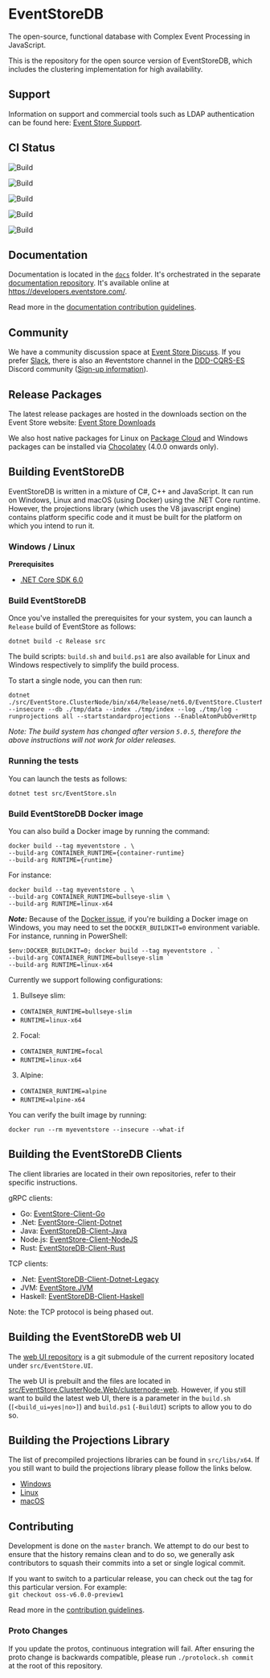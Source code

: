 # EventStoreDB

The open-source, functional database with Complex Event Processing in JavaScript.

This is the repository for the open source version of EventStoreDB, which includes the clustering implementation for high availability. 

## Support

Information on support and commercial tools such as LDAP authentication can be found here: [Event Store Support](https://eventstore.com/support/).

## CI Status

![Build](https://github.com/EventStore/EventStore/actions/workflows/build-ubuntu-18.04.yml/badge.svg)

![Build](https://github.com/EventStore/EventStore/actions/workflows/build-windows-2019.yml/badge.svg)

![Build](https://github.com/EventStore/EventStore/actions/workflows/build-container-alpine.yml/badge.svg)

![Build](https://github.com/EventStore/EventStore/actions/workflows/build-container-bullseye-slim.yml/badge.svg)

![Build](https://github.com/EventStore/EventStore/actions/workflows/build-container-focal.yml/badge.svg)

## Documentation
Documentation is located in the [`docs`](/docs) folder. It's orchestrated in the separate [documentation repository](https://github.com/EventStore/documentation). It's available online at https://developers.eventstore.com/.

Read more in the [documentation contribution guidelines](./CONTRIBUTING.md#documentation).

## Community
We have a community discussion space at [Event Store Discuss](https://discuss.eventstore.com/). If you prefer [Slack](https://slack.com/), there is also an #eventstore channel in the [DDD-CQRS-ES](https://discord.gg/H6AzpmBA) Discord community ([Sign-up information](https://github.com/ddd-cqrs-es/community)).

## Release Packages
The latest release packages are hosted in the downloads section on the Event Store website: [Event Store Downloads](https://eventstore.com/downloads/)

We also host native packages for Linux on [Package Cloud](https://packagecloud.io/EventStore/EventStore-OSS) and Windows packages can be installed via [Chocolatey](https://chocolatey.org/packages/eventstore-oss) (4.0.0 onwards only).

## Building EventStoreDB

EventStoreDB is written in a mixture of C#, C++ and JavaScript. It can run on Windows, Linux and macOS (using Docker) using the .NET Core runtime. However, the projections library (which uses the V8 javascript engine) contains platform specific code and it must be built for the platform on which you intend to run it.

### Windows / Linux
**Prerequisites**
- [.NET Core SDK 6.0](https://dotnet.microsoft.com/download/dotnet/6.0)

### Build EventStoreDB
Once you've installed the prerequisites for your system, you can launch a `Release` build of EventStore as follows:
```
dotnet build -c Release src
```
The build scripts: `build.sh` and `build.ps1` are also available for Linux and Windows respectively to simplify the build process.

To start a single node, you can then run:
```
dotnet ./src/EventStore.ClusterNode/bin/x64/Release/net6.0/EventStore.ClusterNode.dll --insecure --db ./tmp/data --index ./tmp/index --log ./tmp/log -runprojections all --startstandardprojections --EnableAtomPubOverHttp
```

_Note: The build system has changed after version `5.0.5`, therefore the above instructions will not work for older releases._

### Running the tests
You can launch the tests as follows:

```
dotnet test src/EventStore.sln
```

### Build EventStoreDB Docker image

You can also build a Docker image by running the command:

```
docker build --tag myeventstore . \
--build-arg CONTAINER_RUNTIME={container-runtime}
--build-arg RUNTIME={runtime}
```

For instance:

```
docker build --tag myeventstore . \
--build-arg CONTAINER_RUNTIME=bullseye-slim \
--build-arg RUNTIME=linux-x64
```

**_Note:_** Because of the [Docker issue](https://github.com/moby/buildkit/issues/1900), if you're building a Docker image on Windows, you may need to set the `DOCKER_BUILDKIT=0` environment variable. For instance, running in PowerShell:

```
$env:DOCKER_BUILDKIT=0; docker build --tag myeventstore . `
--build-arg CONTAINER_RUNTIME=bullseye-slim `
--build-arg RUNTIME=linux-x64
```

Currently we support following configurations:
1. Bullseye slim:
  - `CONTAINER_RUNTIME=bullseye-slim`
  - `RUNTIME=linux-x64`
2. Focal:
  - `CONTAINER_RUNTIME=focal`
  - `RUNTIME=linux-x64`
3. Alpine:
  - `CONTAINER_RUNTIME=alpine`
  - `RUNTIME=alpine-x64`

You can verify the built image by running:

```
docker run --rm myeventstore --insecure --what-if
```


## Building the EventStoreDB Clients 

The client libraries are located in their own repositories, refer to their specific instructions.  

gRPC clients: 
* Go: [EventStore-Client-Go](https://github.com/EventStore/EventStore-Client-Go)
* .Net: [EventStore-Client-Dotnet](https://github.com/EventStore/EventStore-Client-Dotnet) 
* Java: [EventStoreDB-Client-Java](https://github.com/EventStore/EventStoreDB-Client-Java)
* Node.js: [EventStore-Client-NodeJS](https://github.com/EventStore/EventStore-Client-NodeJS)
* Rust: [EventStoreDB-Client-Rust](https://github.com/EventStore/EventStoreDB-Client-Rust)

TCP clients:
* .Net: [EventStoreDB-Client-Dotnet-Legacy](https://github.com/EventStore/EventStoreDB-Client-Dotnet-Legacy)
* JVM: [EventStore.JVM](https://github.com/EventStore/EventStore.JVM)
* Haskell: [EventStoreDB-Client-Haskell](https://github.com/EventStore/EventStoreDB-Client-Haskell)

Note: the TCP protocol is being phased out.

## Building the EventStoreDB web UI
The [web UI repository](https://github.com/EventStore/EventStore.UI) is a git submodule of the current repository located under `src/EventStore.UI`.

The web UI is prebuilt and the files are located in [src/EventStore.ClusterNode.Web/clusternode-web](src/EventStore.ClusterNode.Web/clusternode-web). However, if you still want to build the latest web UI, there is a parameter in the `build.sh` (`[<build_ui=yes|no>]`) and `build.ps1` (`-BuildUI`) scripts to allow you to do so.

## Building the Projections Library
The list of precompiled projections libraries can be found in `src/libs/x64`. If you still want to build the projections library please follow the links below.
- [Windows](scripts/build-js1/build-js1-win/build-js1-win-instructions.md)
- [Linux](scripts/build-js1/build-js1-linux/README.md)
- [macOS](scripts/build-js1/build-js1-mac/build-js1-mac.sh)

## Contributing

Development is done on the `master` branch.
We attempt to do our best to ensure that the history remains clean and to do so, we generally ask contributors to squash their commits into a set or single logical commit.

If you want to switch to a particular release, you can check out the tag for this particular version. For example:  
`git checkout oss-v6.0.0-preview1`

Read more in the [contribution guidelines](./CONTRIBUTING.md).

### Proto Changes

If you update the protos, continuous integration will fail. After ensuring the proto change is backwards compatible, please run `./protolock.sh commit` at the root of this repository.
